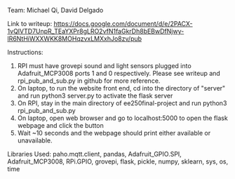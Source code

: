 Team: Michael Qi, David Delgado

Link to writeup: https://docs.google.com/document/d/e/2PACX-1vQIVTD7UnpR_TEaYXPr8gLRO2vfN1faGkrDh8bEBwDfNjwy-lR6NtHiWXXWKK8MOHqzvxLMXxhJo8zv/pub

Instructions:
1. RPI must have grovepi sound and light sensors plugged into Adafruit_MCP3008 ports 1 and 0 respectively. Please see writeup and rpi_pub_and_sub.py in github for more reference.
2. On laptop, to run the website front end, cd into the directory of "server" and run python3 server.py to activate the flask server
3. On RPI, stay in the main directory of ee250final-project and run python3 rpi_pub_and_sub.py
4. On laptop, open web browser and go to localhost:5000 to open the flask webpage and click the button
5. Wait ~10 seconds and the webpage should print either available or unavailable.

Libraries Used: paho.mqtt.client, pandas, Adafruit_GPIO.SPI, Adafruit_MCP3008, RPi.GPIO, grovepi, flask, pickle, numpy, sklearn, sys, os, time
